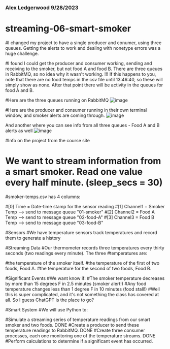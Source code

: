 ### Alex Ledgerwood 9/28/2023
# streaming-06-smart-smoker

#I changed my project to have a single producer and conumer, using three queues. Getting the alerts to work and dealing with nonetype errors was a huge challenge.

#I found I could get the producer and consumer working, sending and receiving to the smoker, but not food A and food B. There are three queues in RabbitMQ, so no idea why it wasn't working. !!! If this happens to you, note that there are no food temps in the csv file until 13:46:40, so these will simply show as none. After that point there will be activity in the queues for food A and B.

#Here are the three queues running on RabbitMQ
![image](https://github.com/ALedgerwood/streaming-06-smart-smoker/assets/111438988/31cf3921-9a25-4671-978b-8e50a53e58fe)

#Here are the producer and consumer running in their own terminal window, and smoker alerts are coming through.
![image](https://github.com/ALedgerwood/streaming-06-smart-smoker/assets/111438988/d44b444c-0a00-4221-9466-97ebeebf308e)

And another where you can see info from all three queues - Food A and B alerts as well
![image](https://github.com/ALedgerwood/streaming-06-smart-smoker/assets/111438988/94b8057a-799a-460b-956c-69a07c510077)


#Info on the project from the course site

# We want to stream information from a smart smoker. Read one value every half minute. (sleep_secs = 30)

#smoker-temps.csv has 4 columns:

#[0] Time = Date-time stamp for the sensor reading
#[1] Channel1 = Smoker Temp --> send to message queue "01-smoker"
#[2] Channel2 = Food A Temp --> send to message queue "02-food-A"
#[3] Channel3 = Food B Temp --> send to message queue "03-food-B"


#Sensors
#We have temperature sensors track temperatures and record them to generate a history 

#Streaming Data
#Our thermometer records three temperatures every thirty seconds (two readings every minute). The three #temperatures are:

#the temperature of the smoker itself.
#the temperature of the first of two foods, Food A.
#the temperature for the second of two foods, Food B.
 

#Significant Events
#We want know if:
#The smoker temperature decreases by more than 15 degrees F in 2.5 minutes (smoker alert!)
#Any food temperature changes less than 1 degree F in 10 minutes (food stall!)
#Well this is super complicated, and it's not something the class has covered at all. So I guess ChatGPT is the place to go? 

#Smart System
#We will use Python to:

#Simulate a streaming series of temperature readings from our smart smoker and two foods. DONE
#Create a producer to send these temperature readings to RabbitMQ. DONE
#Create three consumer processes, each one monitoring one of the temperature streams. DONE
#Perform calculations to determine if a significant event has occurred.

